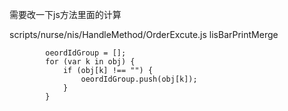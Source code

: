 

需要改一下js方法里面的计算

scripts/nurse/nis/HandleMethod/OrderExcute.js
lisBarPrintMerge

```
        oeordIdGroup = [];
        for (var k in obj) {
        	if (obj[k] !== "") {
        		oeordIdGroup.push(obj[k]);
        	}
        }

```

